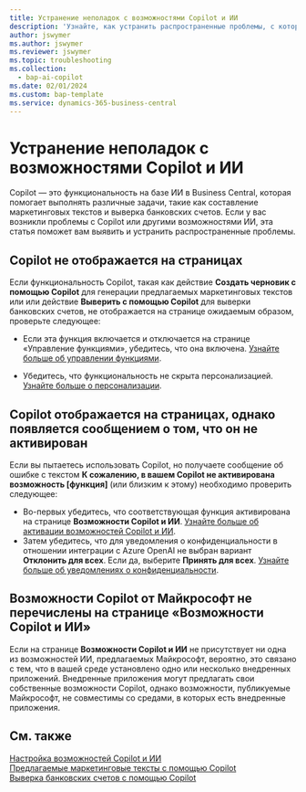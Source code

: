 ```yaml
---
title: Устранение неполадок с возможностями Copilot и ИИ
description: 'Узнайте, как устранить распространенные проблемы, с которыми вы можете столкнуться при работе с возможностями Copilot и ИИ в Business Central.'
author: jswymer
ms.author: jswymer
ms.reviewer: jswymer
ms.topic: troubleshooting
ms.collection:
  - bap-ai-copilot
ms.date: 02/01/2024
ms.custom: bap-template
ms.service: dynamics-365-business-central
---
```

# <a name="troubleshoot-copilot-and-ai-capabilities"></a>Устранение неполадок с возможностями Copilot и ИИ

Copilot — это функциональность на базе ИИ в Business Central, которая помогает выполнять различные задачи, такие как составление маркетинговых текстов и выверка банковских счетов. Если у вас возникли проблемы с Copilot или другими возможностями ИИ, эта статья поможет вам выявить и устранить распространенные проблемы.

## <a name="copilot-doesnt-appear-on-pages"></a>Copilot не отображается на страницах

Если функциональность Copilot, такая как действие **Создать черновик с помощью Copilot** для генерации предлагаемых маркетинговых текстов или или действие **Выверить с помощью Copilot** для выверки банковских счетов, не отображается на странице ожидаемым образом, проверьте следующее:

- Если эта функция включается и отключается на странице «Управление функциями», убедитесь, что она включена. [Узнайте больше об управлении функциями](admin-feature-management.md).

- Убедитесь, что функциональность не скрыта персонализацией. [Узнайте больше о персонализации](ui-personalization-user.md).

## <a name="copilot-appears-on-pages-but-you-get-an-error-that-its-not-activated"></a>Copilot отображается на страницах, однако появляется сообщением о том, что он не активирован

Если вы пытаетесь использовать Copilot, но получаете сообщение об ошибке с текстом **К сожалению, в вашем Copilot не активирована возможность \[функция\]** (или близким к этому) необходимо проверить следующее:

- Во-первых убедитесь, что соответствующая функция активирована на странице **Возможности Copilot и ИИ**. [Узнайте больше об активации возможностей Copilot и ИИ](enable-ai.md#activate-features). 
- Затем убедитесь, что для уведомления о конфиденциальности в отношении интеграции с Azure OpenAI не выбран вариант **Отклонить для всех**. Если да, выберите **Принять для всех**. [Узнайте больше об уведомлениях о конфиденциальности](privacy-notices-status.md).

## <a name="copilot-capabilities-from-microsoft-not-listed-on-copilot--ai-capabilities-page"></a>Возможности Copilot от Майкрософт не перечислены на странице «Возможности Copilot и ИИ»

Если на странице **Возможности Copilot и ИИ** не присутствует ни одна из возможностей ИИ, предлагаемых Майкрософт, вероятно, это связано с тем, что в вашей среде установлено одно или несколько внедренных приложений. Внедренные приложения могут предлагать свои собственные возможности Copilot, однако возможности, публикуемые Майкрософт, не совместимы со средами, в которых есть внедренные приложения.

## <a name="see-also"></a>См. также

[Настройка возможностей Copilot и ИИ](enable-ai.md)  
[Предлагаемые маркетинговые тексты с помощью Copilot](ai-overview.md)  
[Выверка банковских счетов с помощью Copilot](bank-reconciliation-with-copilot.md)  
